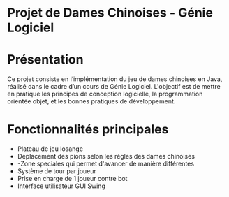 # Projet de Dames Chinoises - Génie Logiciel 

# Présentation

Ce projet consiste en l’implémentation du jeu de dames chinoises en Java, réalisé dans le cadre d’un cours de Génie Logiciel. L'objectif est de mettre en pratique les principes de conception logicielle, la programmation orientée objet, et les bonnes pratiques de développement.

# Fonctionnalités principales

- Plateau de jeu losange 
- Déplacement des pions selon les règles des dames chinoises
- -Zone speciales qui permet d'avancer de manière différentes
- Système de tour par joueur
- Prise en charge de 1 joueur contre bot
- Interface utilisateur GUI Swing
